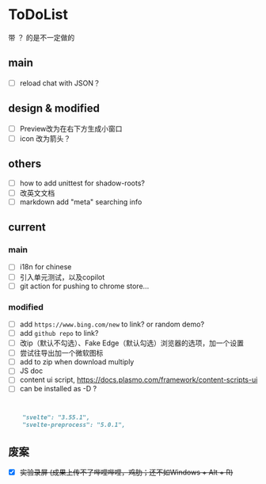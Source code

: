 # ToDoList

带 ？ 的是不一定做的

## main

- [ ] reload chat with JSON？

## design & modified

- [ ] Preview改为在右下方生成小窗口
- [ ] icon 改为箭头？

## others

- [ ] how to add unittest for shadow-roots?
- [ ] 改英文文档
- [ ] markdown add "meta" searching info

## current

### main

- [ ] i18n for chinese
- [ ] 引入单元测试，以及copilot
- [ ] git action for pushing to chrome store...

### modified

- [ ] add `https://www.bing.com/new` to link? or random demo?
- [ ] add `github repo` to link?
- [ ] 改ip（默认不勾选）、Fake Edge（默认勾选）浏览器的选项，加一个设置
- [ ] 尝试往导出加一个微软图标
- [ ] add to zip when download multiply
- [ ] JS doc
- [ ] content ui script, https://docs.plasmo.com/framework/content-scripts-ui
- [ ] can be installed as -D ?
```markdown


    "svelte": "3.55.1",
    "svelte-preprocess": "5.0.1",
```

## 废案

- [x] ~~实验录屏 (成果上传不了哔哩哔哩，鸡肋；还不如Windows + Alt + R)~~
